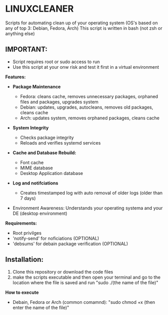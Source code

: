 # LINUXCLEANER
Scripts for automating clean up of your operating system (OS's based on any of top 3: Debian, Fedora, Arch)
This script is written in bash (not zsh or anything else)


##  IMPORTANT: 
- Script requires root or sudo access to run
- Use this script at your onw risk and test it first in a virtual environment 


**Features:**
- **Package Maintenance**
  - Fedora: cleans cache, removes unnecessary packages, orphaned files and packages, upgrades system
  - Debian: updates, upgrades, autocleans, removes old packages, cleans cache
  - Arch: updates system, removes orphaned packages, cleans cache

- **System Integrity**
  - Checks package integrity
  - Reloads and verifies systemd services
    
- **Cache and Database Rebuild:**
  - Font cache
  - MIME database
  - Desktop Application database
 
- **Log and notifciations**
   - Creates timestamped log with auto removal of older logs (older than 7 days)
  
- Environment Awareness: Understands your operating systema and your DE (desktop environment)



**Requirements:**
- Root privilges
- 'notify-send' for noficiations (OPTIONAL)
- 'debsums' for debain package verification (OPTIONAL)



## Installation: 

1. Clone this repository or download the code files
2. make the scripts executable and then open your terminal and go to the location where the file is saved and run "sudo ./(the name of the file)"



**How to execute**
- Debain, Fedora or Arch (common comamnd): "sudo chmod +x (then enter the name of the file)"
